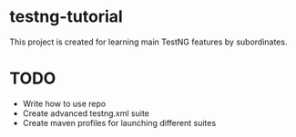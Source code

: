 # testng-tutorial
This project is created for learning main TestNG features by subordinates.

# TODO
- Write how to use repo
- Create advanced testng.xml suite
- Create maven profiles for launching different suites
